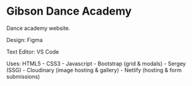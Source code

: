 # Gibson Dance Academy

Dance academy website.


Design: 
Figma

Text Editor: 
VS Code

Uses:
HTML5 - 
CSS3 - 
Javascript - 
Bootstrap (grid & modals) - 
Sergey (SSG) - 
Cloudinary (image hosting & gallery) - 
Netlify (hosting & form submissions)